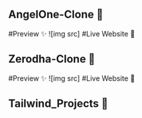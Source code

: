 ## AngelOne-Clone 🚀
#Preview ✨
![img src]
#Live Website 💫

## Zerodha-Clone 🚀
#Preview ✨
![img src]
#Live Website 💫

## Tailwind_Projects 🚀
